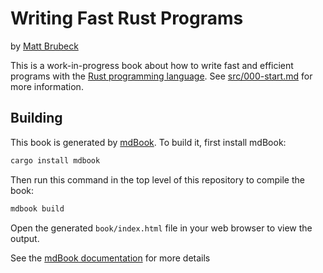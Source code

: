 # Writing Fast Rust Programs

by <a rel="author" href="https://limpet.net/mbrubeck">Matt Brubeck</a>

This is a work-in-progress book about how to write fast and efficient programs
with the [Rust programming language][rust].  See [src/000-start.md][start] for more information.

## Building

This book is generated by [mdBook].  To build it, first install mdBook:

```sh
cargo install mdbook
```

Then run this command in the top level of this repository to compile the book:

```sh
mdbook build
```

Open the generated `book/index.html` file in your web browser to view the output.

See the [mdBook documentation] for more details

[start]: src/000-start.md
[rust]: https://www.rust-lang.org/
[mdBook]: https://github.com/azerupi/mdBook
[mdBook documentation]: http://azerupi.github.io/mdBook/README.html
